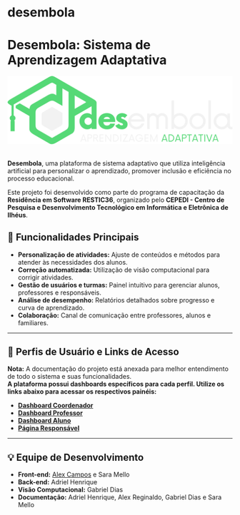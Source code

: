 # desembola

# Desembola: Sistema de Aprendizagem Adaptativa
<div align="center">
  <img src="logo.png" alt="Logo do Desembola"/>
</div>
</br>

**Desembola**, uma plataforma de sistema adaptativo que utiliza inteligência artificial para personalizar o aprendizado, promover inclusão e eficiência no processo educacional.  

Este projeto foi desenvolvido como parte do programa de capacitação da **Residência em Software RESTIC36**, organizado pelo **CEPEDI - Centro de Pesquisa e Desenvolvimento Tecnológico em Informática e Eletrônica de Ilhéus**.

## 🚀 Funcionalidades Principais

- **Personalização de atividades:** Ajuste de conteúdos e métodos para atender às necessidades dos alunos.
- **Correção automatizada:** Utilização de visão computacional para corrigir atividades.
- **Gestão de usuários e turmas:** Painel intuitivo para gerenciar alunos, professores e responsáveis.
- **Análise de desempenho:** Relatórios detalhados sobre progresso e curva de aprendizado.
- **Colaboração:** Canal de comunicação entre professores, alunos e familiares.

---

## 👥 Perfis de Usuário e Links de Acesso
**Nota:** A documentação do projeto está anexada para melhor entendimento de todo o sistema e suas funcionalidades.</br>
**A plataforma possui dashboards específicos para cada perfil. Utilize os links abaixo para acessar os respectivos painéis:**

- [**Dashboard Coordenador**](https://desembola.digital/dashboard-coordenador.php)
- [**Dashboard Professor**](https://desembola.digital/dashboard-professor.php)
- [**Dashboard Aluno**](https://desembola.digital/dashboard-aluno.php)
- [**Página Responsável**](https://desembola.digital/dashboard-responsavel.php)

---
## 💡 Equipe de Desenvolvimento

- **Front-end:** [Alex Campos](https://github.com/alexcamposdossantos) e Sara Mello  
- **Back-end:** Adriel Henrique  
- **Visão Computacional:** Gabriel Dias  
- **Documentação:** Adriel Henrique, Alex Reginaldo, Gabriel Dias e Sara Mello
